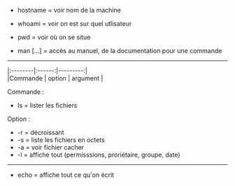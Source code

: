 - hostname = voir nom de la machine

- whoami = voir on est sur quel utlisateur
  
- pwd = voir où on se situe
  
- man [...] = accès au manuel, de la documentation pour une commande
_________________________________________________________________________________
|:--------|:------:|---------:|  
|Commande | option | argument | 

  
Commande :
- ls = lister les fichiers
  
Option : 
- -r = décroissant
- -s = liste les fichiers en octets
- -a = voir fichier cacher
- -l = affiche tout (permisssions, proriétaire, groupe, date)
_________________________________________________________________________________
- echo = affiche tout ce qu'on écrit
